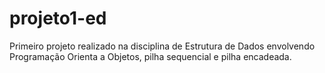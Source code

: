 # projeto1-ed
 Primeiro projeto realizado na disciplina de Estrutura de Dados envolvendo Programação Orienta a Objetos, pilha sequencial e pilha encadeada.
